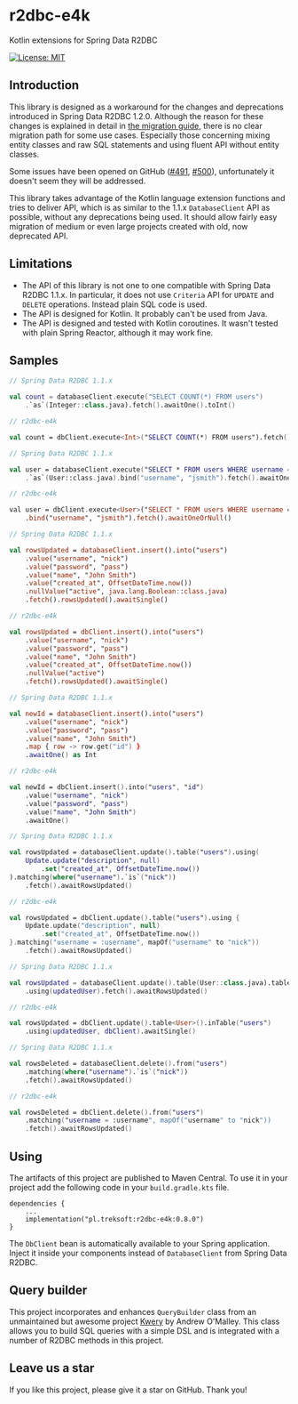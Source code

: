 # r2dbc-e4k

Kotlin extensions for Spring Data R2DBC

[![License: MIT](https://img.shields.io/badge/License-MIT-yellow.svg)](https://opensource.org/licenses/MIT)

## Introduction

This library is designed as a workaround for the changes and deprecations introduced in Spring Data R2DBC 1.2.0.
Although the reason for these changes is explained in detail in [the migration guide](https://docs.spring.io/spring-data/r2dbc/docs/1.2.2/reference/html/#upgrading.1.1-1.2), 
there is no clear migration path for some use cases. Especially those concerning mixing entity classes and raw SQL statements and using fluent API without entity classes.

Some issues have been opened on GitHub ([#491](https://github.com/spring-projects/spring-data-r2dbc/issues/491), [#500](https://github.com/spring-projects/spring-data-r2dbc/issues/500)), unfortunately it doesn't seem they will be addressed.

This library takes advantage of the Kotlin language extension functions and tries to deliver API,
which is as similar to the 1.1.x `DatabaseClient` API as possible, without any deprecations being used. 
It should allow fairly easy migration of medium or even large projects created with old, now deprecated API.

## Limitations

* The API of this library is not one to one compatible with Spring Data R2DBC 1.1.x. In particular, it does not use `Criteria` API for `UPDATE` and `DELETE` operations. Instead plain SQL code is used.
* The API is designed for Kotlin. It probably can't be used from Java.
* The API is designed and tested with Kotlin coroutines. It wasn't tested with plain Spring Reactor, although it may work fine.

## Samples

```kotlin
// Spring Data R2DBC 1.1.x

val count = databaseClient.execute("SELECT COUNT(*) FROM users")
    .`as`(Integer::class.java).fetch().awaitOne().toInt()

// r2dbc-e4k

val count = dbClient.execute<Int>("SELECT COUNT(*) FROM users").fetch().awaitOne()

// Spring Data R2DBC 1.1.x

val user = databaseClient.execute("SELECT * FROM users WHERE username = :username LIMIT 1")
    .`as`(User::class.java).bind("username", "jsmith").fetch().awaitOneOrNull()

// r2dbc-e4k

val user = dbClient.execute<User>("SELECT * FROM users WHERE username = :username LIMIT 1")
    .bind("username", "jsmith").fetch().awaitOneOrNull()

// Spring Data R2DBC 1.1.x

val rowsUpdated = databaseClient.insert().into("users")
    .value("username", "nick")
    .value("password", "pass")
    .value("name", "John Smith")
    .value("created_at", OffsetDateTime.now())
    .nullValue("active", java.lang.Boolean::class.java)
    .fetch().rowsUpdated().awaitSingle()

// r2dbc-e4k

val rowsUpdated = dbClient.insert().into("users")
    .value("username", "nick")
    .value("password", "pass")
    .value("name", "John Smith")
    .value("created_at", OffsetDateTime.now())
    .nullValue("active")
    .fetch().rowsUpdated().awaitSingle()

// Spring Data R2DBC 1.1.x

val newId = databaseClient.insert().into("users")
    .value("username", "nick")
    .value("password", "pass")
    .value("name", "John Smith")
    .map { row -> row.get("id") }
    .awaitOne() as Int

// r2dbc-e4k

val newId = dbClient.insert().into("users", "id")
    .value("username", "nick")
    .value("password", "pass")
    .value("name", "John Smith")
    .awaitOne()

// Spring Data R2DBC 1.1.x

val rowsUpdated = databaseClient.update().table("users").using(
    Update.update("description", null)
        .set("created_at", OffsetDateTime.now())
).matching(where("username").`is`("nick"))
    .fetch().awaitRowsUpdated()

// r2dbc-e4k

val rowsUpdated = dbClient.update().table("users").using {
    Update.update("description", null)
        .set("created_at", OffsetDateTime.now())
}.matching("username = :username", mapOf("username" to "nick"))
    .fetch().awaitRowsUpdated()

// Spring Data R2DBC 1.1.x

val rowsUpdated = databaseClient.update().table(User::class.java).table("users")
    .using(updatedUser).fetch().awaitRowsUpdated()

// r2dbc-e4k

val rowsUpdated = dbClient.update().table<User>().inTable("users")
    .using(updatedUser, dbClient).awaitSingle()

// Spring Data R2DBC 1.1.x

val rowsDeleted = databaseClient.delete().from("users")
    .matching(where("username").`is`("nick"))
    .fetch().awaitRowsUpdated()

// r2dbc-e4k

val rowsDeleted = dbClient.delete().from("users")
    .matching("username = :username", mapOf("username" to "nick"))
    .fetch().awaitRowsUpdated()
```

## Using

The artifacts of this project are published to Maven Central.
To use it in your project add the following code in your `build.gradle.kts` file.

    dependencies {
        ...
        implementation("pl.treksoft:r2dbc-e4k:0.8.0")
    }

The `DbClient` bean is automatically available to your Spring application. Inject it inside your components instead of `DatabaseClient` from Spring Data R2DBC.

## Query builder

This project incorporates and enhances `QueryBuilder` class from an unmaintained but awesome project [Kwery](https://github.com/andrewoma/kwery) by Andrew O'Malley. This class allows you to build SQL queries with a simple DSL and is integrated with a number of R2DBC methods in this project.

## Leave us a star

If you like this project, please give it a star on GitHub. Thank you!
